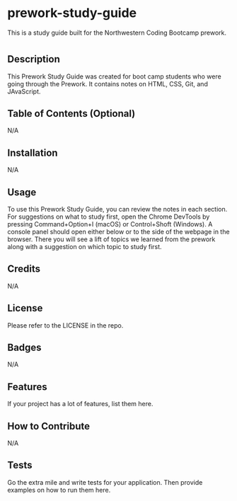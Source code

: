 # prework-study-guide
This is a study guide built for the Northwestern Coding Bootcamp prework. 
# <Your-Project-Title>

## Description

This Prework Study Guide was created for boot camp students who were going through the Prework. It contains notes on HTML, CSS, Git, and JAvaScript. 

## Table of Contents (Optional)

N/A

## Installation

N/A

## Usage

To use this Prework Study Guide, you can review the notes in each section. For suggestions on what to study first, open the Chrome DevTools by pressing Command+Option+I (macOS) or Control+Shoft (Windows). A console panel should open either below or to the side of the webpage in the browser. There you will see a lift of topics we learned from the prework along with a suggestion on which topic to study first. 

## Credits

N/A
 

## License

Please refer to the LICENSE in the repo.

## Badges

N/A

## Features

If your project has a lot of features, list them here.

## How to Contribute

N/A

## Tests
Go the extra mile and write tests for your application. Then provide examples on how to run them here.